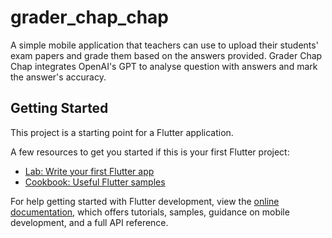 # grader_chap_chap

A simple mobile application that teachers can use to upload their students' exam papers and grade them based on the answers provided.
Grader Chap Chap integrates OpenAI's GPT to analyse question with answers and mark the answer's accuracy.

## Getting Started

This project is a starting point for a Flutter application.

A few resources to get you started if this is your first Flutter project:

- [Lab: Write your first Flutter app](https://docs.flutter.dev/get-started/codelab)
- [Cookbook: Useful Flutter samples](https://docs.flutter.dev/cookbook)

For help getting started with Flutter development, view the
[online documentation](https://docs.flutter.dev/), which offers tutorials,
samples, guidance on mobile development, and a full API reference.
